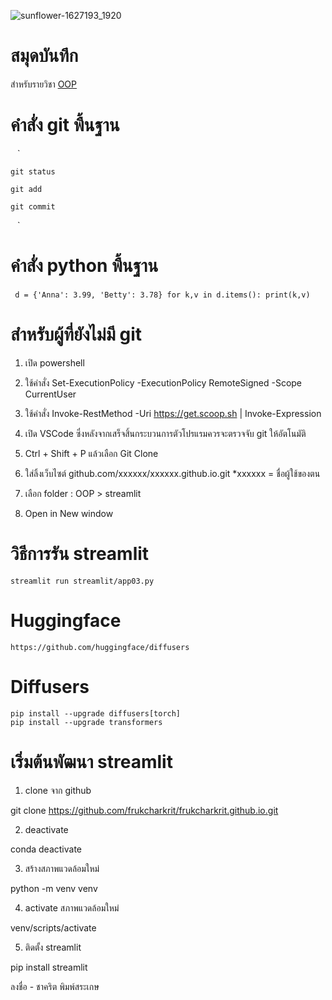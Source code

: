
![sunflower-1627193_1920](https://github.com/frukcharkrit/frukcharkrit.github.io/assets/157786904/9a632902-721d-43b6-9526-01d2c1839731)

# สมุดบันทึก

สำหรับรายวิชา [OOP](https://frukcharkrit.github.io/)

# คำสั่ง git พื้นฐาน
` ` `
    
    git status 
    
    git add
    
    git commit
    
` ` `
# คำสั่ง python พื้นฐาน
` ` `
d = {'Anna': 3.99, 'Betty': 3.78}
for k,v in d.items():
    print(k,v)
` ` `

# สำหรับผู้ที่ยังไม่มี git

1. เปิด powershell 

2. ใช้คำสั่ง Set-ExecutionPolicy -ExecutionPolicy RemoteSigned -Scope CurrentUser

3. ใช้คำสั่ง Invoke-RestMethod -Uri https://get.scoop.sh | Invoke-Expression

4. เปิด VSCode ซึ่งหลังจากเสร็จสิ้นกระบวนการตัวโปรแรมควรจะตรวจจับ git ให้อัตโนมัติ 

5. Ctrl + Shift + P แล้วเลือก Git Clone

6. ใส่ลิ้งเว็บไซต์ github.com/xxxxxx/xxxxxx.github.io.git
    *xxxxxx = ชื่อผู้ใช้ของตน

7. เลือก folder : OOP > streamlit

8. Open in New window

# วิธีการรัน streamlit

    streamlit run streamlit/app03.py

# Huggingface 

    https://github.com/huggingface/diffusers

# Diffusers

    pip install --upgrade diffusers[torch]
    pip install --upgrade transformers

# เริ่มต้นพัฒนา streamlit

1. clone จาก github

git clone https://github.com/frukcharkrit/frukcharkrit.github.io.git

2. deactivate

conda deactivate

3. สร้างสภาพแวดล้อมใหม่

python -m venv venv

4. activate สภาพแวดล้อมใหม่

venv/scripts/activate

5. ติดตั้ง streamlit

pip install streamlit

ลงชื่อ - ชาคริต พิมพ์สระเกษ